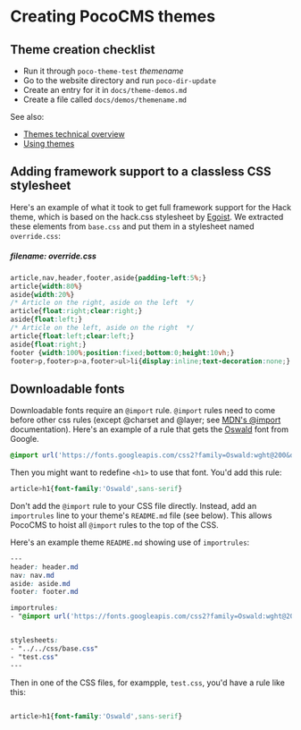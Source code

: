 # Creating PocoCMS themes


## Theme creation checklist
* Run it through `poco-theme-test` *themename*
* Go to the website directory and run `poco-dir-update`
* Create an entry for it in `docs/theme-demos.md`
* Create a file called `docs/demos/themename.md`

See also:  
* [Themes technical overview](themes-overview.html)
* [Using themes](themes-using.html)

## Adding framework support to a classless CSS stylesheet

Here's an example of what it took to get full framework 
support for the Hack theme, which is
based on the hack.css stylesheet by [Egoist](https://github.com/egoist).
We extracted these elements from `base.css` and 
put them in a stylesheet named `override.css`:

##### filename: **override.css**

```css
article,nav,header,footer,aside{padding-left:5%;}
article{width:80%}
aside{width:20%}
/* Article on the right, aside on the left  */
article{float:right;clear:right;}
aside{float:left;}
/* Article on the left, aside on the right  */
article{float:left;clear:left;}
aside{float:right;}
footer {width:100%;position:fixed;bottom:0;height:10vh;}
footer>p,footer>p>a,footer>ul>li{display:inline;text-decoration:none;}
```

## Downloadable fonts

Downloadable fonts require an `@import` rule. `@import` rules need 
to come before other css rules (except @charset and @layer; see [MDN's @import](https://developer.mozilla.org/en-US/docs/Web/CSS/@import) documentation).
Here's an example of a rule that gets the [Oswald](https://fonts.google.com/specimen/Oswald?vfquery=oswald) font from Google.

```css
@import url('https://fonts.googleapis.com/css2?family=Oswald:wght@200&display=swap');
```

Then you might want to redefine `<h1>` to use that font. You'd add
this rule:

```css
article>h1{font-family:'Oswald',sans-serif}
```

Don't add the `@import` rule to your CSS file directly.
Instead, add an `importrules` line to your theme's `README.md` file (see below). This allows PocoCMS to hoist all `@import` rules to the top of the CSS.

Here's an example theme `README.md` showing use of `importrules`:

```css
---
header: header.md
nav: nav.md
aside: aside.md
footer: footer.md

importrules:
- "@import url('https://fonts.googleapis.com/css2?family=Oswald:wght@200&display=swap';"


stylesheets:
- "../../css/base.css"
- "test.css"
---
```

Then in one of the CSS files, for exampple, `test.css`, you'd have a rule like this:

```css

article>h1{font-family:'Oswald',sans-serif}

```

